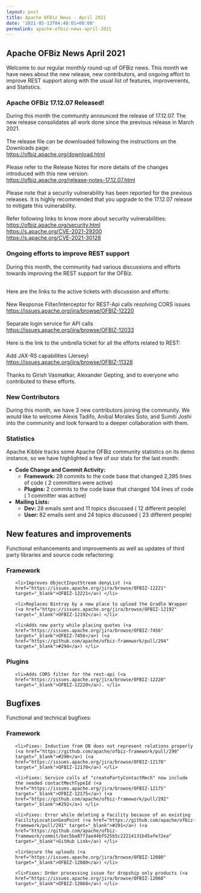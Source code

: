 ```yaml
---
layout: post
title: Apache OFBiz News - April 2021
date: '2021-05-13T04:48:01+00:00'
permalink: apache-ofbiz-news-april-2021
---
```

<p>  </p><h2>Apache OFBiz News April 2021</h2> 
  <p>Welcome to our regular monthly round-up of OFBiz news. This month we 
have news about the new release, new contributors, and ongoing effort to improve REST support along with
the usual list of features, improvements, and Statistics.
</p><h3>Apache OFBiz&nbsp;17.12.07 Released!</h3> 
  <p>During this month the community announced the release of 17.12.07. 
The new release consolidates all work done since the previous release in March 2021.<br><br>The release file can be downloaded following the 
instructions on the Downloads page:<br><a href="https://ofbiz.apache.org/download.html" target="_blank">https://ofbiz.apache.org/download.html</a><br><br> Please refer to the Release Notes<span style="color: rgb(17, 85, 204); --darkreader-inline-color:#3e609c;" data-darkreader-inline-color=""></span> for more details of the changes introduced with this new version:<br><a href="https://ofbiz.apache.org/release-notes-17.12.07.html" target="_blank">https://ofbiz.apache.org/release-notes-17.12.07.html</a><br><br>Please
 note that a security vulnerability has been reported for the previous releases. It is highly recommended that you upgrade to the 
17.12.07 release to mitigate this vulnerability. <br><br>Refer following links to know more about security vulnerabilities:<br><a href="https://ofbiz.apache.org/security.html" target="_blank">https://ofbiz.apache.org/security.html</a><br><a href="https://s.apache.org/CVE-2021-29200" target="_blank">https://s.apache.org/CVE-2021-29200</a><br><a href="https://s.apache.org/CVE-2021-30128" target="_blank">https://s.apache.org/CVE-2021-30128</a><a href="https://s.apache.org/CVE-2021-30128" target="_blank"></a></p><h3>Ongoing efforts to improve REST support<br></h3> 
  During this month, the community had various discussions and efforts towards improving the REST support for the OFBiz. <br><p><br>Here are the links to the active tickets with discussion and efforts:<br><br>New Response Filter/Interceptor for REST-Api calls resolving CORS issues<br><a href="https://issues.apache.org/jira/browse/OFBIZ-12220" target="_blank">https://issues.apache.org/jira/browse/OFBIZ-12220</a><br><br>Separate login service for API calls<br><a href="https://issues.apache.org/jira/browse/OFBIZ-12033" target="_blank">https://issues.apache.org/jira/browse/OFBIZ-12033</a><br><br>Here is the link to the umbrella ticket for all the efforts related to REST:<br><br>Add JAX-RS capabilities (Jersey)<br><a href="https://issues.apache.org/jira/browse/OFBIZ-11328" target="_blank">https://issues.apache.org/jira/browse/OFBIZ-11328</a><br><br>Thanks to Girish Vasmatkar, Alexander Gepting, and to everyone who contributed to these efforts.</p><h3>New Contributors<br></h3>During this month, we have 3 new contributors joining the community. We would like to welcome Alexis Tadifo, Anibal Morales Soto, and Sumiti Joshi into the community and look forward to a deeper collaboration with them.<h3>Statistics</h3><p><span class="d2edcug0 hpfvmrgz qv66sw1b c1et5uql oi732d6d ik7dh3pa fgxwclzu a8c37x1j keod5gw0 nxhoafnm aigsh9s9 d3f4x2em fe6kdd0r mau55g9w c8b282yb iv3no6db jq4qci2q a3bd9o3v knj5qynh oo9gr5id hzawbc8m" dir="auto"><span></span></span>Apache Kibble tracks some Apache OFBiz community statistics on its 
demo instance, so we have highlighted a few of our stats for the last 
month:</p><p> 
  </p><ul><li><b>Code Change and Commit Activity:</b> 
      <ul><li><b>Framework: </b>28 commits to the code base that changed 2,395 lines of code ( 2 committers were active)</li><li><b>Plugins: </b>2 commits to the code base that changed 104 lines of code ( 1 committer was active)</li></ul> 
    </li><li><b>Mailing Lists:</b> 
      <ul><li><b>Dev: </b>28 emails sent and 11 topics discussed ( 12 different people)</li><li><b>User: </b>82 emails sent and 24 topics discussed ( 23 different people)&nbsp; <br>


</li></ul></li></ul><h2>New features and improvements</h2>

Functional enhancements and improvements as well as updates of third party libraries and source code refactoring:

<h3>Framework</h3>

<ul>

    <li>Improves ObjectInputStream denyList (<a href="https://issues.apache.org/jira/browse/OFBIZ-12221" target="_blank">OFBIZ-12221</a>) </li>

    <li>Replaces Bintray by a new place to upload the Gradle Wrapper (<a href="https://issues.apache.org/jira/browse/OFBIZ-12192" target="_blank">OFBIZ-12192</a>) </li>

    <li>Adds new party while placing quotes (<a href="https://issues.apache.org/jira/browse/OFBIZ-7456" target="_blank">OFBIZ-7456</a>) (<a href="https://github.com/apache/ofbiz-framework/pull/294" target="_blank">#294</a>) </li>

</ul>

<h3>Plugins</h3>

<ul>

    <li>Adds CORS filter for the rest-api (<a href="https://issues.apache.org/jira/browse/OFBIZ-12220" target="_blank">OFBIZ-12220</a>). </li>

</ul>

<h2>Bugfixes</h2>

Functional and technical bugfixes:

<h3>Framework</h3>

<ul>

    <li>Fixes: Induction from DB does not represent relations properly (<a href="https://github.com/apache/ofbiz-framework/pull/290" target="_blank">#290</a>) (<a href="https://issues.apache.org/jira/browse/OFBIZ-12178" target="_blank">OFBIZ-12178</a>) </li>

    <li>Fixes: Service calls of "createPartyContactMech" now include the needed contactMechTypeId (<a href="https://issues.apache.org/jira/browse/OFBIZ-12175" target="_blank">OFBIZ-12175</a>) (<a href="https://github.com/apache/ofbiz-framework/pull/292" target="_blank">#292</a>) </li>

    <li>Fixes: Error while deleting a Facility because of an existing FacilityLocationGeoPoint (<a href="https://github.com/apache/ofbiz-framework/pull/291" target="_blank">#291</a>) (<a href="https://github.com/apache/ofbiz-framework/commit/bec5ba87f3ae44bf525b5c22214131b45afe72ea" target="_blank">GitHub Link</a>) </li>

    <li>Secure the uploads (<a href="https://issues.apache.org/jira/browse/OFBIZ-12080" target="_blank">OFBIZ-12080</a>) </li>

    <li>Fixes: Order processing issue for dropship only products (<a href="https://issues.apache.org/jira/browse/OFBIZ-12068" target="_blank">OFBIZ-12068</a>) </li>

</ul>
